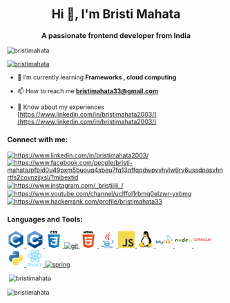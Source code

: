 <h1 align="center">Hi 👋, I'm Bristi Mahata</h1>
<h3 align="center">A passionate frontend developer from India</h3>

<p align="left"> <img src="https://komarev.com/ghpvc/?username=bristimahata&label=Profile%20views&color=0e75b6&style=flat" alt="bristimahata" /> </p>

<p align="left"> <a href="https://github.com/ryo-ma/github-profile-trophy"><img src="https://github-profile-trophy.vercel.app/?username=bristimahata" alt="bristimahata" /></a> </p>

- 🌱 I’m currently learning **Frameworks , cloud computing**

- 📫 How to reach me **bristimahata33@gmail.com**

- 📄 Know about my experiences [https://www.linkedin.com/in/bristimahata2003/](https://www.linkedin.com/in/bristimahata2003/)

<h3 align="left">Connect with me:</h3>
<p align="left">
<a href="https://linkedin.com/in/https://www.linkedin.com/in/bristimahata2003/" target="blank"><img align="center" src="https://raw.githubusercontent.com/rahuldkjain/github-profile-readme-generator/master/src/images/icons/Social/linked-in-alt.svg" alt="https://www.linkedin.com/in/bristimahata2003/" height="30" width="40" /></a>
<a href="https://fb.com/https://www.facebook.com/people/bristi-mahata/pfbid0u49pxm5buouq4sbeu7fq13qffqpdwpvvhylw6rv6ussdpasvhnrtfs2covnzjjxsl/?mibextid" target="blank"><img align="center" src="https://raw.githubusercontent.com/rahuldkjain/github-profile-readme-generator/master/src/images/icons/Social/facebook.svg" alt="https://www.facebook.com/people/bristi-mahata/pfbid0u49pxm5buouq4sbeu7fq13qffqpdwpvvhylw6rv6ussdpasvhnrtfs2covnzjjxsl/?mibextid" height="30" width="40" /></a>
<a href="https://instagram.com/https://www.instagram.com/_bristiiiii_/" target="blank"><img align="center" src="https://raw.githubusercontent.com/rahuldkjain/github-profile-readme-generator/master/src/images/icons/Social/instagram.svg" alt="https://www.instagram.com/_bristiiiii_/" height="30" width="40" /></a>
<a href="https://www.youtube.com/c/https://www.youtube.com/channel/uclffol1rbmq0elzwr-yxbmq" target="blank"><img align="center" src="https://raw.githubusercontent.com/rahuldkjain/github-profile-readme-generator/master/src/images/icons/Social/youtube.svg" alt="https://www.youtube.com/channel/uclffol1rbmq0elzwr-yxbmq" height="30" width="40" /></a>
<a href="https://www.hackerrank.com/https://www.hackerrank.com/profile/bristimahata33" target="blank"><img align="center" src="https://raw.githubusercontent.com/rahuldkjain/github-profile-readme-generator/master/src/images/icons/Social/hackerrank.svg" alt="https://www.hackerrank.com/profile/bristimahata33" height="30" width="40" /></a>
</p>

<h3 align="left">Languages and Tools:</h3>
<p align="left"> <a href="https://www.cprogramming.com/" target="_blank" rel="noreferrer"> <img src="https://raw.githubusercontent.com/devicons/devicon/master/icons/c/c-original.svg" alt="c" width="40" height="40"/> </a> <a href="https://www.w3schools.com/cpp/" target="_blank" rel="noreferrer"> <img src="https://raw.githubusercontent.com/devicons/devicon/master/icons/cplusplus/cplusplus-original.svg" alt="cplusplus" width="40" height="40"/> </a> <a href="https://www.w3schools.com/css/" target="_blank" rel="noreferrer"> <img src="https://raw.githubusercontent.com/devicons/devicon/master/icons/css3/css3-original-wordmark.svg" alt="css3" width="40" height="40"/> </a> <a href="https://git-scm.com/" target="_blank" rel="noreferrer"> <img src="https://www.vectorlogo.zone/logos/git-scm/git-scm-icon.svg" alt="git" width="40" height="40"/> </a> <a href="https://www.w3.org/html/" target="_blank" rel="noreferrer"> <img src="https://raw.githubusercontent.com/devicons/devicon/master/icons/html5/html5-original-wordmark.svg" alt="html5" width="40" height="40"/> </a> <a href="https://www.java.com" target="_blank" rel="noreferrer"> <img src="https://raw.githubusercontent.com/devicons/devicon/master/icons/java/java-original.svg" alt="java" width="40" height="40"/> </a> <a href="https://developer.mozilla.org/en-US/docs/Web/JavaScript" target="_blank" rel="noreferrer"> <img src="https://raw.githubusercontent.com/devicons/devicon/master/icons/javascript/javascript-original.svg" alt="javascript" width="40" height="40"/> </a> <a href="https://www.linux.org/" target="_blank" rel="noreferrer"> <img src="https://raw.githubusercontent.com/devicons/devicon/master/icons/linux/linux-original.svg" alt="linux" width="40" height="40"/> </a> <a href="https://www.mysql.com/" target="_blank" rel="noreferrer"> <img src="https://raw.githubusercontent.com/devicons/devicon/master/icons/mysql/mysql-original-wordmark.svg" alt="mysql" width="40" height="40"/> </a> <a href="https://nodejs.org" target="_blank" rel="noreferrer"> <img src="https://raw.githubusercontent.com/devicons/devicon/master/icons/nodejs/nodejs-original-wordmark.svg" alt="nodejs" width="40" height="40"/> </a> <a href="https://www.oracle.com/" target="_blank" rel="noreferrer"> <img src="https://raw.githubusercontent.com/devicons/devicon/master/icons/oracle/oracle-original.svg" alt="oracle" width="40" height="40"/> </a> <a href="https://www.python.org" target="_blank" rel="noreferrer"> <img src="https://raw.githubusercontent.com/devicons/devicon/master/icons/python/python-original.svg" alt="python" width="40" height="40"/> </a> <a href="https://reactjs.org/" target="_blank" rel="noreferrer"> <img src="https://raw.githubusercontent.com/devicons/devicon/master/icons/react/react-original-wordmark.svg" alt="react" width="40" height="40"/> </a> <a href="https://spring.io/" target="_blank" rel="noreferrer"> <img src="https://www.vectorlogo.zone/logos/springio/springio-icon.svg" alt="spring" width="40" height="40"/> </a> </p>

<p>&nbsp;<img align="center" src="https://github-readme-stats.vercel.app/api?username=bristimahata&show_icons=true&locale=en" alt="bristimahata" /></p>

<p><img align="center" src="https://github-readme-streak-stats.herokuapp.com/?user=bristimahata&" alt="bristimahata" /></p>




